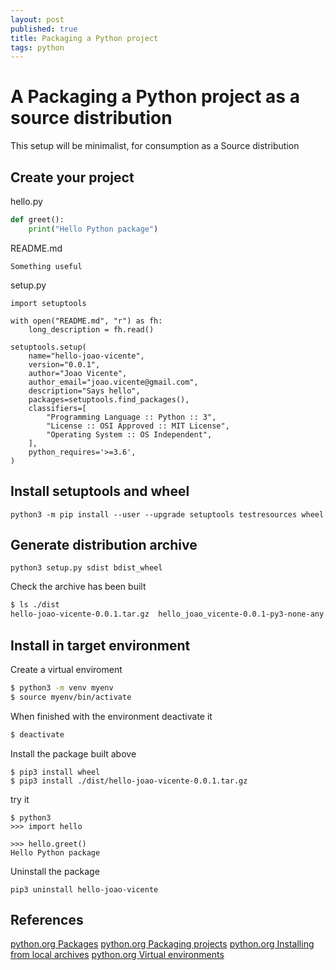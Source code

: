 ```yaml
---
layout: post
published: true
title: Packaging a Python project
tags: python
---
```

# A Packaging a Python project as a source distribution

This setup will be minimalist, for consumption as a Source distribution

## Create your project

hello.py
```python
def greet():
	print("Hello Python package")
```

README.md
```
Something useful
```

setup.py
```
import setuptools

with open("README.md", "r") as fh:
    long_description = fh.read()

setuptools.setup(
    name="hello-joao-vicente",
    version="0.0.1",
    author="Joao Vicente",
    author_email="joao.vicente@gmail.com",
    description="Says hello",
    packages=setuptools.find_packages(),
    classifiers=[
        "Programming Language :: Python :: 3",
        "License :: OSI Approved :: MIT License",
        "Operating System :: OS Independent",
    ],
    python_requires='>=3.6',
)
```

## Install setuptools and wheel 

```
python3 -m pip install --user --upgrade setuptools testresources wheel
```

## Generate distribution archive

```
python3 setup.py sdist bdist_wheel
```

Check the archive has been built

```bash
$ ls ./dist
hello-joao-vicente-0.0.1.tar.gz  hello_joao_vicente-0.0.1-py3-none-any.whl
```

## Install in target environment

Create a virtual enviroment

```bash
$ python3 -m venv myenv
$ source myenv/bin/activate
```

When finished with the environment deactivate it

```bash
$ deactivate
```

Install the package built above

```
$ pip3 install wheel
$ pip3 install ./dist/hello-joao-vicente-0.0.1.tar.gz
```

try it
```
$ python3
>>> import hello

>>> hello.greet()
Hello Python package
```

Uninstall the package
```
pip3 uninstall hello-joao-vicente
```

## References
[python.org Packages](https://docs.python.org/3/tutorial/modules.html#packages)
[python.org Packaging projects](https://packaging.python.org/tutorials/packaging-projects)
[python.org Installing from local archives](https://packaging.python.org/tutorials/installing-packages/#installing-from-local-archives)
[python.org Virtual environments](https://docs.python-guide.org/dev/virtualenvs/)
